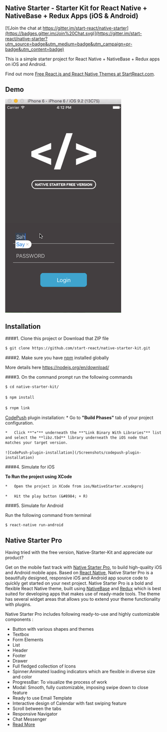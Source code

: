 ## Native Starter - Starter Kit for React Native + NativeBase + Redux Apps (iOS & Android)

[![Join the chat at https://gitter.im/start-react/native-starter](https://badges.gitter.im/Join%20Chat.svg)](https://gitter.im/start-react/native-starter?utm_source=badge&utm_medium=badge&utm_campaign=pr-badge&utm_content=badge)

This is a simple starter project for React Native + NativeBase + Redux apps on iOS and Android.

Find out more [Free React.js and React Native Themes at StartReact.com](http://www.startreact.com/).

## Demo

![Demo](/Screenshots/demo.gif "Login Screen")



## Installation
####1. Clone this project or Download that ZIP file

```sh
$ git clone https://github.com/start-react/native-starter-kit.git
```

####2.  Make sure you have [npm](https://www.npmjs.org/) installed globally

More details here
https://nodejs.org/en/download/ 

####3. On the command prompt run the following commands

```sh
$ cd native-starter-kit/

$ npm install

$ rnpm link
```

[CodePush](https://github.com/Microsoft/react-native-code-push) plugin installation:
	*	Go to **"Build Phases"** tab of your project configuration.

	*	Click **"+"** underneath the **"Link Binary With Libraries"** list and select the **libz.tbd** library underneath the iOS node that matches your target version.

	![CodePush-plugin-installation](/Screenshots/codepush-plugin-installation)

####4. Simulate for iOS

**To Run the project using XCode**

	*	Open the project in XCode from ios/NativeStarter.xcodeproj

	*	Hit the play button (&#8984; + R)


####5. Simulate for Android

Run the following command from terminal

```sh
$ react-native run-android
```

## Native Starter Pro
Having tried with the free version, Native-Starter-Kit and appreciate our product?

Get on the mobile fast track with [Native Starter Pro](http://strapmobile.com/native-starter-pro/),  to build high-quality iOS and Android mobile apps. Based on [React Native](https://facebook.github.io/react-native/), Native Starter Pro is a beautifully designed, responsive iOS and Android app source code to quickly get started on your next project. Native Starter Pro is a bold and flexible React Native theme, built using [NativeBase](http://nativebase.io/documentation) and [Redux](https://github.com/reactjs/react-redux) which is best suited for developing apps that makes use of ready-made tools. The theme has several widget areas that allows you to extend your theme functionality with plugins. 

Native Starter Pro includes following ready-to-use and highly customizable components :
*	Button with various shapes and themes
*	Textbox
*	Form Elements
*	List
*	Header
*	Footer
*	Drawer
*	Full fledged collection of Icons
*	Spinner:Animated loading indicators which are flexible in diverse size and color
*	ProgressBar: To visualize the process of work
*	Modal: Smooth, fully customizable, imposing swipe down to close feature
*	Ready to use Email Template
*	Interactive design of Calendar with fast swiping feature
*	Scroll between the tabs
*	Responsive Navigator
*	Chat Messenger
*	[Read More](http://strapmobile.com/docs/native-starter-pro/v2.3/)

